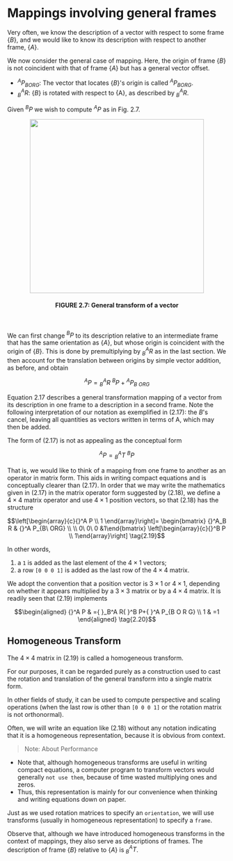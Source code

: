 &emsp;
# Mappings involving general frames

Very often, we know the description of a vector with respect to some frame $\{B\}$, and we would like to know its description with respect to another frame, $\{A\}$. 

We now consider the general case of mapping. Here, the origin of frame $\{B\}$ is not coincident with that of frame $\{A\}$ but has a general vector offset. 
- ${}^AP_{B ORG}$: The vector that locates $\{B\}$'s origin is called ${}^AP_{B ORG}$. 
- ${}^A_BR$: $\{B\}$ is rotated with respect to {A}, as described by ${}^A_BR$. 

Given ${}^B P$ we wish to compute ${}^AP$ as in Fig. 2.7.

<div align=center>
    <image src="imgs/2.7.png" width=400>
    <h4>FIGURE 2.7: General transform of a vector</h>
</div>
&emsp;

We can first change ${}^B P$ to its description relative to an intermediate frame that has the same orientation as $\{A\}$, but whose origin is coincident with the origin of $\{B\}$. This is done by premultiplying by ${}^A_BR$ as in the last section. We then account for the translation between origins by simple vector addition, as before, and obtain

$${}^AP = {}^A_BR\ {}^BP + {}^AP_{B\ ORG} \tag{2.17}$$

Equation $2.17$ describes a general transformation mapping of a vector from its description in one frame to a description in a second frame. Note the following interpretation of our notation as exemplified in $(2.17)$: the $B$'s cancel, leaving all quantities as vectors written in terms of A, which may then be added.

The form of $(2.17)$ is not as appealing as the conceptual form

$${}^A P = {}^A_BT\ {}^BP \tag{2.18}$$

That is, we would like to think of a mapping from one frame to another as an operator in matrix form. This aids in writing compact equations and is conceptually clearer than $(2.17)$. In order that we may write the mathematics given in $(2.17)$ in the matrix operator form suggested by $(2.18)$, we define a $4 \times 4$ matrix operator and use $4 \times 1$ position vectors, so that $(2.18)$ has the structure

$$\left[\begin{array}{c}{}^A P \\ 1 \end{array}\right]=
\begin{bmatrix} {}^A_B R & {}^A P_{B\ ORG} \\ \\
0\ 0\ 0 &1\end{bmatrix}
\left[\begin{array}{c}{}^B P \\ 1\end{array}\right] \tag{2.19}$$

In other words,
1. a `1` is added as the last element of the $4 \times 1$ vectors;
2. a row `[0 0 0 1]` is added as the last row of the $4 \times 4$ matrix.

We adopt the convention that a position vector is $3 \times 1$ or $4 \times 1$, depending on whether it appears multiplied by a $3 \times 3$ matrix or by a $4 \times 4$ matrix. It is readily
seen that $(2.19)$ implements

$$\begin{aligned}
{}^A P & ={ }_B^A R{ }^B P+{ }^A P_{B O R G} \\
1 & =1 \end{aligned} \tag{2.20}$$

## Homogeneous Transform
The $4 \times 4$ matrix in $(2.19)$ is called a homogeneous transform. 

For our purposes, it can be regarded purely as a construction used to cast the rotation and translation of the general transform into a single matrix form. 

In other fields of study, it can be used to compute perspective and scaling operations (when the last row is other than
`[0 0 0 1]` or the rotation matrix is not orthonormal). 

Often, we will write an equation like (2.18) without any notation indicating that it is a homogeneous representation, because it is obvious from context. 

>Note: About Performance
- Note that, although homogeneous transforms are useful in writing compact equations, a computer program to transform vectors would generally `not use them`, because of time wasted multiplying ones and zeros. 
- Thus, this representation is mainly for our convenience when thinking and writing equations down on paper.

Just as we used rotation matrices to specify an `orientation`, we will use transforms (usually in homogeneous representation) to specify a `frame`. 

Observe that, although we have introduced homogeneous transforms in the context of mappings, they also serve as descriptions of frames. The description of frame $\{B\}$ relative to $\{A\}$ is ${}_B^A T$.